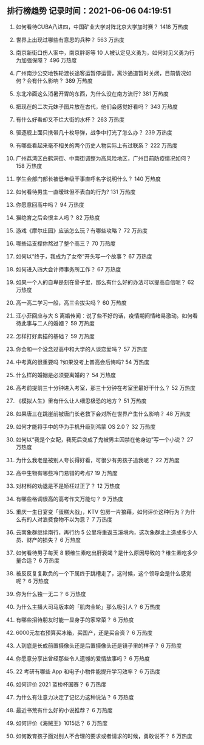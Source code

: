 
## 排行榜趋势 记录时间：2021-06-06 04:19:51
  
  1. 如何看待CUBA八进四，中国矿业大学对阵北京大学加时赛？ 1418 万热度
    
  2. 世界上出现过哪些有意思的兵种？ 563 万热度
    
  3. 南京新街口伤人案中，南京胖哥等 10 人被认定见义勇为，如何对见义勇为行为加强保障？ 496 万热度
    
  4. 广州南沙公交地铁轮渡长途客运暂停运营，离沙通道暂时关闭，目前情况如何？会有什么影响？ 389 万热度
    
  5. 东北冷面这么消暑开胃的东西，为什么没在南方流行? 381 万热度
    
  6. 把现在的二次元妹子图片放在古代，他们会感觉好看吗？ 343 万热度
    
  7. 有什么好看却又不烂大街的水杯？ 263 万热度
    
  8. 驱逐舰上面只携带几十枚导弹，战争中打光了怎么办？ 239 万热度
    
  9. 有哪些看起来毫不相关的两个历史人物实际上有过联系？ 222 万热度
    
  10. 广州荔湾区白鹤洞街、中南街调整为高风险地区，广州目前防疫情况如何？ 158 万热度
    
  11. 学生会部门部长被低年级干事直呼名字说明什么？ 140 万热度
    
  12. 如何看待男生一直暧昧但不表白的行为? 131 万热度
    
  13. 你愿意回高中吗？ 94 万热度
    
  14. 猫绝育之后会恨主人吗？ 82 万热度
    
  15. 游戏《摩尔庄园》应该怎么玩？有哪些攻略？ 72 万热度
    
  16. 哪些话支撑你熬过了整个高三？ 70 万热度
    
  17. 如何以“终于，我成为了女帝”开头写一个故事？ 67 万热度
    
  18. 如何进入四大会计师事务所工作？ 67 万热度
    
  19. 如果一个人的自卑是刻在骨子里，那么有什么好的办法可以提高自信呢？ 62 万热度
    
  20. 高一高二学习一般，高三会拔尖吗？ 60 万热度
    
  21. 汪小菲回应与大 S 离婚传闻：说了些不好的话，疫情期间情绪易激动。如何看待此事与二人的婚姻？ 59 万热度
    
  22. 怎样打好素描的基础？ 59 万热度
    
  23. 你会和一个没念过高中和大学的人谈恋爱吗？ 57 万热度
    
  24. 中考真的很重要吗 ?如果没考上普高会后悔吗? 54 万热度
    
  25. 什么样的婚姻是必须要离婚的？ 54 万热度
    
  26. 高考前提前三十分钟进入考室，那三十分钟在考室里最好干什么？ 52 万热度
    
  27. 《模拟人生》里有什么让人细思极恐的地方？ 51 万热度
    
  28. 如果唐三在跳崖前被唐门长老救下会对所在世界产生什么影响？ 48 万热度
    
  29. 如何才能将手中的华为手机升级到鸿蒙 OS 2.0？ 32 万热度
    
  30. 如何以“我是个女配，我死后变成了鬼被男主囚禁在他身边”写一个小说？ 27 万热度
    
  31. 为什么我老是被别人夸长得好看，可很少有男孩子追我呢？ 22 万热度
    
  32. 高中生物有哪些冷门易错的考点? 19 万热度
    
  33. 对材料的劝退是不是矫枉过正了？ 12 万热度
    
  34. 有哪些格调很高的高考作文万能句？ 9 万热度
    
  35. 重庆一生日宴变「蛋糕大战」，KTV 包房一片狼藉，如何评价这种行为？为什么有的人对浪费食物不以为意？ 7 万热度
    
  36. 云南象群继续南行，再行约 5 公里将重返玉溪境内，这次象群北上造成多少人员、财产的损失？ 6 万热度
    
  37. 如何看待男子每天 8 颗维生素吃出肝衰竭？是什么原因导致的？维生素吃多少量合适？ 6 万热度
    
  38. 被反反复复欺负的一个下属终于跳槽走了，这时候，这个领导会是什么感觉呢？ 6 万热度
    
  39. 你为什么独一无二？ 6 万热度
    
  40. 为什么主播大司马版本的「肌肉金轮」那么吸引人？ 6 万热度
    
  41. 有哪些招待朋友时能一显身手的家常菜？ 6 万热度
    
  42. 6000元左右预算买冰箱，买国产，还是买合资？ 6 万热度
    
  43. 人到底是长成前置摄像头还是后置摄像头还是镜子里的样子？ 6 万热度
    
  44. 你愿意分享出曾经那些令人遗憾的爱情故事吗？ 6 万热度
    
  45. 22 考研有哪些 App 和电子小物件能提升学习效率？ 6 万热度
    
  46. 如何评价 2021 蓝桥杯国赛？ 6 万热度
    
  47. 为什么有注意力决定了记忆力这种说法？ 6 万热度
    
  48. 最近书荒有什么好的小说推荐？ 6 万热度
    
  49. 如何评价《海贼王》1015话？ 6 万热度
    
  50. 如何教育孩子面对别人不合理的要求或者请求的时候，勇敢说不？ 6 万热度
    
